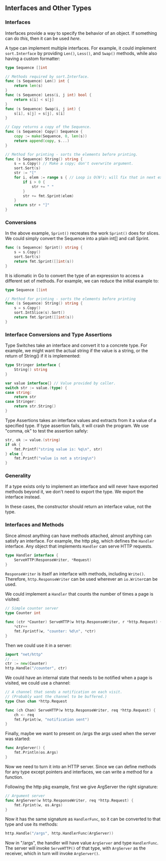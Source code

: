 ## Interfaces and Other Types

### Interfaces

Interfaces provide a way to specify the behavior of an object. If something can do _this_, then it can be used _here_.

A type can implement multiple interfaces. For example, it could implement `sort.Interface` by providing `Len()`, `Less()`, and `Swap()` methods, while also having a custom formatter:

```go
type Sequence []int

// Methods required by sort.Interface.
func (s Sequence) Len() int {
    return len(s)
}
func (s Sequence) Less(i, j int) bool {
    return s[i] < s[j]
}
func (s Sequence) Swap(i, j int) {
    s[i], s[j] = s[j], s[i]
}

// Copy returns a copy of the Sequence.
func (s Sequence) Copy() Sequence {
    copy := make(Sequence, 0, len(s))
    return append(copy, s...)
}

// Method for printing - sorts the elements before printing.
func (s Sequence) String() string {
    s = s.Copy() // Make a copy; don't overwrite argument.
    sort.Sort(s)
    str := "["
    for i, elem := range s { // Loop is O(N²); will fix that in next example.
        if i > 0 {
            str += " "
        }
        str += fmt.Sprint(elem)
    }
    return str + "]"
}
```

### Conversions

In the above example, `Sprint()` recreates the work `Sprint()` does for slices. We could simply convert the Sequence into a plain int[] and call Sprint.

```go
func (s Sequence) Sprint() string {
    s = s.Copy()
    sort.Sort(s)
    return fmt.Sprint([]int(s))
}
```

It is idiomatic in Go to convert the type of an expression to access a different set of methods. For example, we can reduce the initial example to:

```go
type Sequence []int

// Method for printing - sorts the elements before printing
func (s Sequence) String() string {
    s = s.Copy()
    sort.IntSlice(s).Sort()
    return fmt.Sprint([]int(s))
}
```

### Interface Conversions and Type Assertions

Type Switches take an interface and convert it to a concrete type.
For example, we might want the actual string if the value is a string, or the return of String() if it is implemented:

```go
type Stringer interface {
    String() string
}

var value interface{} // Value provided by caller.
switch str := value.(type) {
case string:
    return str
case Stringer:
    return str.String()
}
```

Type Assertions takes an interface values and extracts from it a value of a specified type. If type assertion fails, it will crash the program. We use "comma, ok" to test the assertion safely:

```go
str, ok := value.(string)
if ok {
    fmt.Printf("string value is: %q\n", str)
} else {
    fmt.Printf("value is not a string\n")
}
```

### Generality

If a type exists only to implement an interface and will never have exported methods beyond it, we don't need to export the type. We export the interface instead.

In these cases, the constructor should return an interface value, not the type.

### Interfaces and Methods

Since almost anything can have methods attached, almost anything can satisfy an interface. For example, the http pkg, which defines the `Handler` interface. Any object that implements `Handler` can serve HTTP requests.

```go
type Handler interface {
    ServeHTTP(ResponseWriter, *Request)
}
```

`ResponseWriter` is itself an interface with methods, including `Write()`. Therefore, `http.ResponseWriter` can be used wherever an `io.Writer`can be used.

We could implement a `Handler` that counts the number of times a page is visited:

```go
// Simple counter server
type Counter int

func (ctr *Counter) ServeHTTP(w http.ResponseWriter, r *http.Request) {
    *ctr++
    fmt.Fprintf(w, "counter: %d\n", *ctr)
}
```

Then we could use it in a server:

```go
import "net/http"
// ...
ctr := new(Counter)
http.Handle("/counter", ctr)
```

We could have an internal state that needs to be notified when a page is visited, we could use a channel:

```go
// A channel that sends a notification on each visit.
// (Probably want the channel to be buffered.)
type Chan chan *http.Request

func (ch Chan) ServeHTTP(w http.ResponseWriter, req *http.Request) {
    ch <- req
    fmt.Fprint(w, "notification sent")
}
```

Finally, maybe we want to present on /args the args used when the server was started:

```go
func ArgServer() {
    fmt.Println(os.Args)
}
```

Now we need to turn it into an HTTP server. Since we can define methods for any type except pointers and interfaces, we can write a method for a function.

Following the http pkg example, first we give ArgServer the right signature:

```go
// Argument server
func ArgServer(w http.ResponseWriter, req *http.Request) {
    fmt.Fprint(w, os.Args)
}
```

Now it has the same signature as `HandlerFunc`, so it can be converted to that type and use its methods:

```go
http.Handle("/args", http.HandlerFunc(ArgServer))
```

Now in "/args", the handler will have value `ArgServer` and type `HandlerFunc`. The server will invoke `ServeHTTP()` of that type, with `ArgServer` as the receiver, which in turn will invoke `ArgServer()`.
